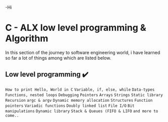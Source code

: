 -Hi


# C - ALX low level programming & Algorithm

In this section of the journey to software engineering world, i have learned so far a lot of things among which are listed below.

## Low level programming :heavy_check_mark:

`How to print Hello, World in C`
`Variable, if, else, while`
`Data-types`
`Functions, nested loops`
`Debugging`
`Pointers`
`Arrays`
`Strings`
`Static library`
`Recursion`
`argc & argv`
`Dynamic memory allocation`
`Structures`
`Function pointers`
`Variadic functions`
`Doubly linked list`
`File I/O`
`Bit manipulations`
`Dynamic library`
`Stack & Queues (FIFO & LIFO`
`and more to come..`
